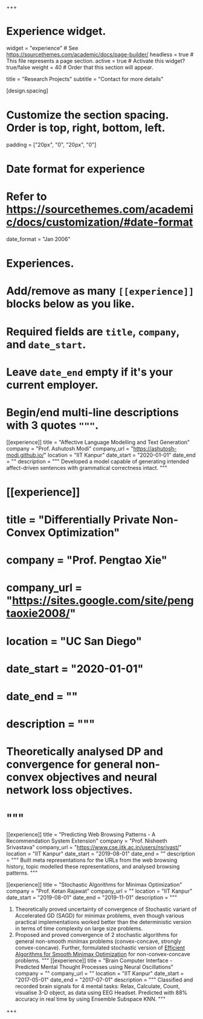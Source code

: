 +++
# Experience widget.
widget = "experience"  # See https://sourcethemes.com/academic/docs/page-builder/
headless = true  # This file represents a page section.
active = true  # Activate this widget? true/false
weight = 40  # Order that this section will appear.

title = "Research Projects"
subtitle = "Contact for more details"


[design.spacing]
  # Customize the section spacing. Order is top, right, bottom, left.
  padding = ["20px", "0", "20px", "0"]
  

# Date format for experience
#   Refer to https://sourcethemes.com/academic/docs/customization/#date-format
date_format = "Jan 2006"

# Experiences.
#   Add/remove as many `[[experience]]` blocks below as you like.
#   Required fields are `title`, `company`, and `date_start`.
#   Leave `date_end` empty if it's your current employer.
#   Begin/end multi-line descriptions with 3 quotes `"""`.

[[experience]]
  title = "Affective Language Modelling and Text Generation"
  company = "Prof. Ashutosh Modi"
  company_url = "https://ashutosh-modi.github.io/"
  location = "IIT Kanpur"
  date_start = "2020-01-01"
  date_end = ""
  description = """ Developed a model capable of generating intended affect-driven sentences with grammatical correctness intact. """
  
# [[experience]]
#  title = "Differentially Private Non-Convex Optimization"
 # company = "Prof. Pengtao Xie"
 # company_url = "https://sites.google.com/site/pengtaoxie2008/"
#  location = "UC San Diego"
#  date_start = "2020-01-01"
#  date_end = ""
#  description = """
#  Theoretically analysed DP and convergence for general non-convex objectives and neural network loss objectives.
#  """
  
[[experience]]
  title = "Predicting Web Browsing Patterns - A Recommendation System Extension"
  company = "Prof. Nisheeth Srivastava"
  company_url = "https://www.cse.iitk.ac.in/users/nsrivast/"
  location = "IIT Kanpur"
  date_start = "2019-08-01"
  date_end = ""
  description = """
  Built meta representations for the URLs from the web browsing history, topic modelled these representations, and analysed browsing patterns.
  """
  
[[experience]]
  title = "Stochastic Algorithms for Minimax Optimization"
  company = "Prof. Ketan Rajawat"
  company_url = ""
  location = "IIT Kanpur"
  date_start = "2019-08-01"
  date_end = "2019-11-01"
  description = """
  1. Theoretically proved uncertainty of convergence of Stochastic variant of Accelerated GD (SAGD) for minimax problems, even though various practical implementations worked better than the deterministic version in terms of time complexity on large size problems.
  2. Proposed and proved convergence of 2 stochastic algorithms for general non-smooth minimax problems (convex-concave, strongly convex-concave). Further, formulated stochastic version of [Efficient Algorithms for Smooth Minimax Optimization](https://arxiv.org/abs/1907.01543) for non-convex-concave problems.
  """
[[experience]]
  title = "Brain Computer Interface - Predicted Mental Thought Processes using Neural Oscillations"
  company = ""
  company_url = ""
  location = "IIT Kanpur"
  date_start = "2017-05-01"
  date_end = "2017-07-01"
  description = """
  Classified and recorded brain signals for 4 mental tasks: Relax, Calculate, Count, visualise 3-D object, as data using EEG Headset. Predicted with 88% accuracy in real time by using Ensemble Subspace KNN.
  """

+++
